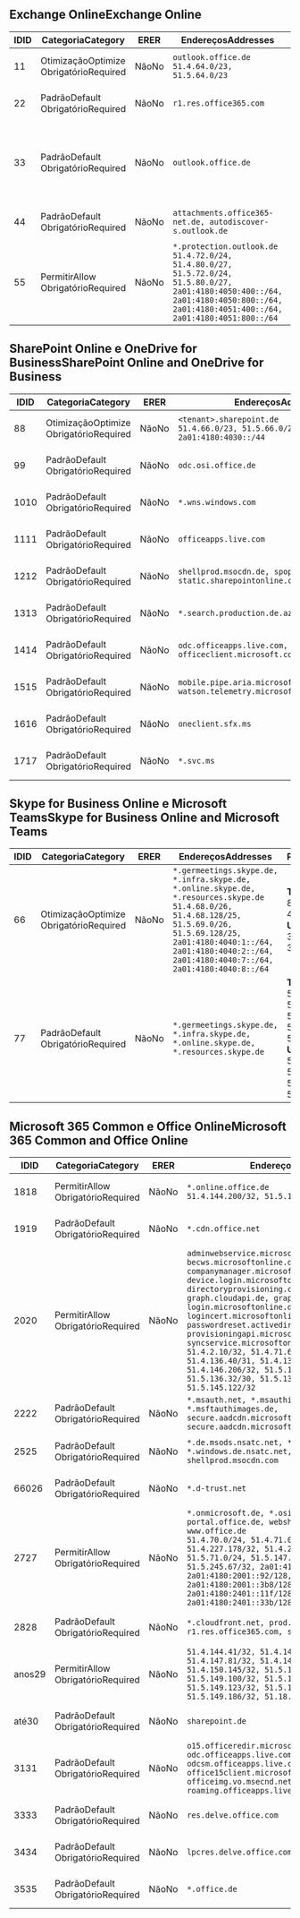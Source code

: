 <!--THIS FILE IS AUTOMATICALLY GENERATED. MANUAL CHANGES WILL BE OVERWRITTEN.-->
<!--Please contact the Office 365 Endpoints team with any questions.-->
<!--Germany endpoints version 2020070800-->
<!--File generated 2020-08-07 14:00:36.3619-->

## <a name="exchange-online"></a><span data-ttu-id="4ac37-101">Exchange Online</span><span class="sxs-lookup"><span data-stu-id="4ac37-101">Exchange Online</span></span>

<span data-ttu-id="4ac37-102">ID</span><span class="sxs-lookup"><span data-stu-id="4ac37-102">ID</span></span> | <span data-ttu-id="4ac37-103">Categoria</span><span class="sxs-lookup"><span data-stu-id="4ac37-103">Category</span></span> | <span data-ttu-id="4ac37-104">ER</span><span class="sxs-lookup"><span data-stu-id="4ac37-104">ER</span></span> | <span data-ttu-id="4ac37-105">Endereços</span><span class="sxs-lookup"><span data-stu-id="4ac37-105">Addresses</span></span> | <span data-ttu-id="4ac37-106">Portas</span><span class="sxs-lookup"><span data-stu-id="4ac37-106">Ports</span></span>
-- | -------------------- | -- | ----------------------------------------------------------------------------------------------------------------------------------------------------------------------------------------- | -------------------------------
<span data-ttu-id="4ac37-107">1</span><span class="sxs-lookup"><span data-stu-id="4ac37-107">1</span></span> | <span data-ttu-id="4ac37-108">Otimização</span><span class="sxs-lookup"><span data-stu-id="4ac37-108">Optimize</span></span><BR><span data-ttu-id="4ac37-109">Obrigatório</span><span class="sxs-lookup"><span data-stu-id="4ac37-109">Required</span></span> | <span data-ttu-id="4ac37-110">Não</span><span class="sxs-lookup"><span data-stu-id="4ac37-110">No</span></span> | `outlook.office.de`<BR>`51.4.64.0/23, 51.5.64.0/23` | <span data-ttu-id="4ac37-111">**TCP:** 443, 80</span><span class="sxs-lookup"><span data-stu-id="4ac37-111">**TCP:** 443, 80</span></span>
<span data-ttu-id="4ac37-112">2</span><span class="sxs-lookup"><span data-stu-id="4ac37-112">2</span></span> | <span data-ttu-id="4ac37-113">Padrão</span><span class="sxs-lookup"><span data-stu-id="4ac37-113">Default</span></span><BR><span data-ttu-id="4ac37-114">Obrigatório</span><span class="sxs-lookup"><span data-stu-id="4ac37-114">Required</span></span> | <span data-ttu-id="4ac37-115">Não</span><span class="sxs-lookup"><span data-stu-id="4ac37-115">No</span></span> | `r1.res.office365.com` | <span data-ttu-id="4ac37-116">**TCP:** 443, 80</span><span class="sxs-lookup"><span data-stu-id="4ac37-116">**TCP:** 443, 80</span></span>
<span data-ttu-id="4ac37-117">3</span><span class="sxs-lookup"><span data-stu-id="4ac37-117">3</span></span> | <span data-ttu-id="4ac37-118">Padrão</span><span class="sxs-lookup"><span data-stu-id="4ac37-118">Default</span></span><BR><span data-ttu-id="4ac37-119">Obrigatório</span><span class="sxs-lookup"><span data-stu-id="4ac37-119">Required</span></span> | <span data-ttu-id="4ac37-120">Não</span><span class="sxs-lookup"><span data-stu-id="4ac37-120">No</span></span> | `outlook.office.de` | <span data-ttu-id="4ac37-121">**TCP:** 143, 25, 587, 993, 995</span><span class="sxs-lookup"><span data-stu-id="4ac37-121">**TCP:** 143, 25, 587, 993, 995</span></span>
<span data-ttu-id="4ac37-122">4</span><span class="sxs-lookup"><span data-stu-id="4ac37-122">4</span></span> | <span data-ttu-id="4ac37-123">Padrão</span><span class="sxs-lookup"><span data-stu-id="4ac37-123">Default</span></span><BR><span data-ttu-id="4ac37-124">Obrigatório</span><span class="sxs-lookup"><span data-stu-id="4ac37-124">Required</span></span> | <span data-ttu-id="4ac37-125">Não</span><span class="sxs-lookup"><span data-stu-id="4ac37-125">No</span></span> | `attachments.office365-net.de, autodiscover-s.outlook.de` | <span data-ttu-id="4ac37-126">**TCP:** 443, 80</span><span class="sxs-lookup"><span data-stu-id="4ac37-126">**TCP:** 443, 80</span></span>
<span data-ttu-id="4ac37-127">5</span><span class="sxs-lookup"><span data-stu-id="4ac37-127">5</span></span> | <span data-ttu-id="4ac37-128">Permitir</span><span class="sxs-lookup"><span data-stu-id="4ac37-128">Allow</span></span><BR><span data-ttu-id="4ac37-129">Obrigatório</span><span class="sxs-lookup"><span data-stu-id="4ac37-129">Required</span></span> | <span data-ttu-id="4ac37-130">Não</span><span class="sxs-lookup"><span data-stu-id="4ac37-130">No</span></span> | `*.protection.outlook.de`<BR>`51.4.72.0/24, 51.4.80.0/27, 51.5.72.0/24, 51.5.80.0/27, 2a01:4180:4050:400::/64, 2a01:4180:4050:800::/64, 2a01:4180:4051:400::/64, 2a01:4180:4051:800::/64` | <span data-ttu-id="4ac37-131">**TCP:** 25, 443</span><span class="sxs-lookup"><span data-stu-id="4ac37-131">**TCP:** 25, 443</span></span>

## <a name="sharepoint-online-and-onedrive-for-business"></a><span data-ttu-id="4ac37-132">SharePoint Online e OneDrive for Business</span><span class="sxs-lookup"><span data-stu-id="4ac37-132">SharePoint Online and OneDrive for Business</span></span>

<span data-ttu-id="4ac37-133">ID</span><span class="sxs-lookup"><span data-stu-id="4ac37-133">ID</span></span> | <span data-ttu-id="4ac37-134">Categoria</span><span class="sxs-lookup"><span data-stu-id="4ac37-134">Category</span></span> | <span data-ttu-id="4ac37-135">ER</span><span class="sxs-lookup"><span data-stu-id="4ac37-135">ER</span></span> | <span data-ttu-id="4ac37-136">Endereços</span><span class="sxs-lookup"><span data-stu-id="4ac37-136">Addresses</span></span> | <span data-ttu-id="4ac37-137">Portas</span><span class="sxs-lookup"><span data-stu-id="4ac37-137">Ports</span></span>
-- | -------------------- | -- | ------------------------------------------------------------------------------ | ----------------
<span data-ttu-id="4ac37-138">8</span><span class="sxs-lookup"><span data-stu-id="4ac37-138">8</span></span> | <span data-ttu-id="4ac37-139">Otimização</span><span class="sxs-lookup"><span data-stu-id="4ac37-139">Optimize</span></span><BR><span data-ttu-id="4ac37-140">Obrigatório</span><span class="sxs-lookup"><span data-stu-id="4ac37-140">Required</span></span> | <span data-ttu-id="4ac37-141">Não</span><span class="sxs-lookup"><span data-stu-id="4ac37-141">No</span></span> | `<tenant>.sharepoint.de`<BR>`51.4.66.0/23, 51.5.66.0/23, 2a01:4180:4030::/44` | <span data-ttu-id="4ac37-142">**TCP:** 443, 80</span><span class="sxs-lookup"><span data-stu-id="4ac37-142">**TCP:** 443, 80</span></span>
<span data-ttu-id="4ac37-143">9</span><span class="sxs-lookup"><span data-stu-id="4ac37-143">9</span></span> | <span data-ttu-id="4ac37-144">Padrão</span><span class="sxs-lookup"><span data-stu-id="4ac37-144">Default</span></span><BR><span data-ttu-id="4ac37-145">Obrigatório</span><span class="sxs-lookup"><span data-stu-id="4ac37-145">Required</span></span> | <span data-ttu-id="4ac37-146">Não</span><span class="sxs-lookup"><span data-stu-id="4ac37-146">No</span></span> | `odc.osi.office.de` | <span data-ttu-id="4ac37-147">**TCP:** 443, 80</span><span class="sxs-lookup"><span data-stu-id="4ac37-147">**TCP:** 443, 80</span></span>
<span data-ttu-id="4ac37-148">10</span><span class="sxs-lookup"><span data-stu-id="4ac37-148">10</span></span> | <span data-ttu-id="4ac37-149">Padrão</span><span class="sxs-lookup"><span data-stu-id="4ac37-149">Default</span></span><BR><span data-ttu-id="4ac37-150">Obrigatório</span><span class="sxs-lookup"><span data-stu-id="4ac37-150">Required</span></span> | <span data-ttu-id="4ac37-151">Não</span><span class="sxs-lookup"><span data-stu-id="4ac37-151">No</span></span> | `*.wns.windows.com` | <span data-ttu-id="4ac37-152">**TCP:** 443, 80</span><span class="sxs-lookup"><span data-stu-id="4ac37-152">**TCP:** 443, 80</span></span>
<span data-ttu-id="4ac37-153">11</span><span class="sxs-lookup"><span data-stu-id="4ac37-153">11</span></span> | <span data-ttu-id="4ac37-154">Padrão</span><span class="sxs-lookup"><span data-stu-id="4ac37-154">Default</span></span><BR><span data-ttu-id="4ac37-155">Obrigatório</span><span class="sxs-lookup"><span data-stu-id="4ac37-155">Required</span></span> | <span data-ttu-id="4ac37-156">Não</span><span class="sxs-lookup"><span data-stu-id="4ac37-156">No</span></span> | `officeapps.live.com` | <span data-ttu-id="4ac37-157">**TCP:** 443, 80</span><span class="sxs-lookup"><span data-stu-id="4ac37-157">**TCP:** 443, 80</span></span>
<span data-ttu-id="4ac37-158">12</span><span class="sxs-lookup"><span data-stu-id="4ac37-158">12</span></span> | <span data-ttu-id="4ac37-159">Padrão</span><span class="sxs-lookup"><span data-stu-id="4ac37-159">Default</span></span><BR><span data-ttu-id="4ac37-160">Obrigatório</span><span class="sxs-lookup"><span data-stu-id="4ac37-160">Required</span></span> | <span data-ttu-id="4ac37-161">Não</span><span class="sxs-lookup"><span data-stu-id="4ac37-161">No</span></span> | `shellprod.msocdn.de, spoprod-a.akamaihd.net, static.sharepointonline.com` | <span data-ttu-id="4ac37-162">**TCP:** 443, 80</span><span class="sxs-lookup"><span data-stu-id="4ac37-162">**TCP:** 443, 80</span></span>
<span data-ttu-id="4ac37-163">13</span><span class="sxs-lookup"><span data-stu-id="4ac37-163">13</span></span> | <span data-ttu-id="4ac37-164">Padrão</span><span class="sxs-lookup"><span data-stu-id="4ac37-164">Default</span></span><BR><span data-ttu-id="4ac37-165">Obrigatório</span><span class="sxs-lookup"><span data-stu-id="4ac37-165">Required</span></span> | <span data-ttu-id="4ac37-166">Não</span><span class="sxs-lookup"><span data-stu-id="4ac37-166">No</span></span> | `*.search.production.de.azuretrafficmanager.de` | <span data-ttu-id="4ac37-167">**TCP:** 443</span><span class="sxs-lookup"><span data-stu-id="4ac37-167">**TCP:** 443</span></span>
<span data-ttu-id="4ac37-168">14</span><span class="sxs-lookup"><span data-stu-id="4ac37-168">14</span></span> | <span data-ttu-id="4ac37-169">Padrão</span><span class="sxs-lookup"><span data-stu-id="4ac37-169">Default</span></span><BR><span data-ttu-id="4ac37-170">Obrigatório</span><span class="sxs-lookup"><span data-stu-id="4ac37-170">Required</span></span> | <span data-ttu-id="4ac37-171">Não</span><span class="sxs-lookup"><span data-stu-id="4ac37-171">No</span></span> | `odc.officeapps.live.com, officeclient.microsoft.com` | <span data-ttu-id="4ac37-172">**TCP:** 443, 80</span><span class="sxs-lookup"><span data-stu-id="4ac37-172">**TCP:** 443, 80</span></span>
<span data-ttu-id="4ac37-173">15</span><span class="sxs-lookup"><span data-stu-id="4ac37-173">15</span></span> | <span data-ttu-id="4ac37-174">Padrão</span><span class="sxs-lookup"><span data-stu-id="4ac37-174">Default</span></span><BR><span data-ttu-id="4ac37-175">Obrigatório</span><span class="sxs-lookup"><span data-stu-id="4ac37-175">Required</span></span> | <span data-ttu-id="4ac37-176">Não</span><span class="sxs-lookup"><span data-stu-id="4ac37-176">No</span></span> | `mobile.pipe.aria.microsoft.com, ssw.live.com, watson.telemetry.microsoft.com` | <span data-ttu-id="4ac37-177">**TCP:** 443, 80</span><span class="sxs-lookup"><span data-stu-id="4ac37-177">**TCP:** 443, 80</span></span>
<span data-ttu-id="4ac37-178">16</span><span class="sxs-lookup"><span data-stu-id="4ac37-178">16</span></span> | <span data-ttu-id="4ac37-179">Padrão</span><span class="sxs-lookup"><span data-stu-id="4ac37-179">Default</span></span><BR><span data-ttu-id="4ac37-180">Obrigatório</span><span class="sxs-lookup"><span data-stu-id="4ac37-180">Required</span></span> | <span data-ttu-id="4ac37-181">Não</span><span class="sxs-lookup"><span data-stu-id="4ac37-181">No</span></span> | `oneclient.sfx.ms` | <span data-ttu-id="4ac37-182">**TCP:** 443, 80</span><span class="sxs-lookup"><span data-stu-id="4ac37-182">**TCP:** 443, 80</span></span>
<span data-ttu-id="4ac37-183">17</span><span class="sxs-lookup"><span data-stu-id="4ac37-183">17</span></span> | <span data-ttu-id="4ac37-184">Padrão</span><span class="sxs-lookup"><span data-stu-id="4ac37-184">Default</span></span><BR><span data-ttu-id="4ac37-185">Obrigatório</span><span class="sxs-lookup"><span data-stu-id="4ac37-185">Required</span></span> | <span data-ttu-id="4ac37-186">Não</span><span class="sxs-lookup"><span data-stu-id="4ac37-186">No</span></span> | `*.svc.ms` | <span data-ttu-id="4ac37-187">**TCP:** 443, 80</span><span class="sxs-lookup"><span data-stu-id="4ac37-187">**TCP:** 443, 80</span></span>

## <a name="skype-for-business-online-and-microsoft-teams"></a><span data-ttu-id="4ac37-188">Skype for Business Online e Microsoft Teams</span><span class="sxs-lookup"><span data-stu-id="4ac37-188">Skype for Business Online and Microsoft Teams</span></span>

<span data-ttu-id="4ac37-189">ID</span><span class="sxs-lookup"><span data-stu-id="4ac37-189">ID</span></span> | <span data-ttu-id="4ac37-190">Categoria</span><span class="sxs-lookup"><span data-stu-id="4ac37-190">Category</span></span> | <span data-ttu-id="4ac37-191">ER</span><span class="sxs-lookup"><span data-stu-id="4ac37-191">ER</span></span> | <span data-ttu-id="4ac37-192">Endereços</span><span class="sxs-lookup"><span data-stu-id="4ac37-192">Addresses</span></span> | <span data-ttu-id="4ac37-193">Portas</span><span class="sxs-lookup"><span data-stu-id="4ac37-193">Ports</span></span>
-- | -------------------- | -- | ----------------------------------------------------------------------------------------------------------------------------------------------------------------------------------------------------------------------------------------------- | --------------------------------------------------
<span data-ttu-id="4ac37-194">6</span><span class="sxs-lookup"><span data-stu-id="4ac37-194">6</span></span> | <span data-ttu-id="4ac37-195">Otimização</span><span class="sxs-lookup"><span data-stu-id="4ac37-195">Optimize</span></span><BR><span data-ttu-id="4ac37-196">Obrigatório</span><span class="sxs-lookup"><span data-stu-id="4ac37-196">Required</span></span> | <span data-ttu-id="4ac37-197">Não</span><span class="sxs-lookup"><span data-stu-id="4ac37-197">No</span></span> | `*.germeetings.skype.de, *.infra.skype.de, *.online.skype.de, *.resources.skype.de`<BR>`51.4.68.0/26, 51.4.68.128/25, 51.5.69.0/26, 51.5.69.128/25, 2a01:4180:4040:1::/64, 2a01:4180:4040:2::/64, 2a01:4180:4040:7::/64, 2a01:4180:4040:8::/64` | <span data-ttu-id="4ac37-198">**TCP:** 443, 80</span><span class="sxs-lookup"><span data-stu-id="4ac37-198">**TCP:** 443, 80</span></span><BR><span data-ttu-id="4ac37-199">**UDP:** 3478</span><span class="sxs-lookup"><span data-stu-id="4ac37-199">**UDP:** 3478</span></span>
<span data-ttu-id="4ac37-200">7</span><span class="sxs-lookup"><span data-stu-id="4ac37-200">7</span></span> | <span data-ttu-id="4ac37-201">Padrão</span><span class="sxs-lookup"><span data-stu-id="4ac37-201">Default</span></span><BR><span data-ttu-id="4ac37-202">Obrigatório</span><span class="sxs-lookup"><span data-stu-id="4ac37-202">Required</span></span> | <span data-ttu-id="4ac37-203">Não</span><span class="sxs-lookup"><span data-stu-id="4ac37-203">No</span></span> | `*.germeetings.skype.de, *.infra.skype.de, *.online.skype.de, *.resources.skype.de` | <span data-ttu-id="4ac37-204">**TCP:** 5061, 50000-59999</span><span class="sxs-lookup"><span data-stu-id="4ac37-204">**TCP:** 5061, 50000-59999</span></span><BR><span data-ttu-id="4ac37-205">**UDP:** 50000-59999</span><span class="sxs-lookup"><span data-stu-id="4ac37-205">**UDP:** 50000-59999</span></span>

## <a name="microsoft-365-common-and-office-online"></a><span data-ttu-id="4ac37-206">Microsoft 365 Common e Office Online</span><span class="sxs-lookup"><span data-stu-id="4ac37-206">Microsoft 365 Common and Office Online</span></span>

<span data-ttu-id="4ac37-207">ID</span><span class="sxs-lookup"><span data-stu-id="4ac37-207">ID</span></span> | <span data-ttu-id="4ac37-208">Categoria</span><span class="sxs-lookup"><span data-stu-id="4ac37-208">Category</span></span> | <span data-ttu-id="4ac37-209">ER</span><span class="sxs-lookup"><span data-stu-id="4ac37-209">ER</span></span> | <span data-ttu-id="4ac37-210">Endereços</span><span class="sxs-lookup"><span data-stu-id="4ac37-210">Addresses</span></span> | <span data-ttu-id="4ac37-211">Portas</span><span class="sxs-lookup"><span data-stu-id="4ac37-211">Ports</span></span>
-- | ------------------- | -- | -------------------------------------------------------------------------------------------------------------------------------------------------------------------------------------------------------------------------------------------------------------------------------------------------------------------------------------------------------------------------------------------------------------------------------------------------------------------------------------------------------------------------------------------------------------------------------------------------------------------------- | ----------------
<span data-ttu-id="4ac37-212">18</span><span class="sxs-lookup"><span data-stu-id="4ac37-212">18</span></span> | <span data-ttu-id="4ac37-213">Permitir</span><span class="sxs-lookup"><span data-stu-id="4ac37-213">Allow</span></span><BR><span data-ttu-id="4ac37-214">Obrigatório</span><span class="sxs-lookup"><span data-stu-id="4ac37-214">Required</span></span> | <span data-ttu-id="4ac37-215">Não</span><span class="sxs-lookup"><span data-stu-id="4ac37-215">No</span></span> | `*.online.office.de`<BR>`51.4.144.200/32, 51.5.149.3/32, 51.18.16.0/23` | <span data-ttu-id="4ac37-216">**TCP:** 443</span><span class="sxs-lookup"><span data-stu-id="4ac37-216">**TCP:** 443</span></span>
<span data-ttu-id="4ac37-217">19</span><span class="sxs-lookup"><span data-stu-id="4ac37-217">19</span></span> | <span data-ttu-id="4ac37-218">Padrão</span><span class="sxs-lookup"><span data-stu-id="4ac37-218">Default</span></span><BR><span data-ttu-id="4ac37-219">Obrigatório</span><span class="sxs-lookup"><span data-stu-id="4ac37-219">Required</span></span> | <span data-ttu-id="4ac37-220">Não</span><span class="sxs-lookup"><span data-stu-id="4ac37-220">No</span></span> | `*.cdn.office.net` | <span data-ttu-id="4ac37-221">**TCP:** 443</span><span class="sxs-lookup"><span data-stu-id="4ac37-221">**TCP:** 443</span></span>
<span data-ttu-id="4ac37-222">20</span><span class="sxs-lookup"><span data-stu-id="4ac37-222">20</span></span> | <span data-ttu-id="4ac37-223">Permitir</span><span class="sxs-lookup"><span data-stu-id="4ac37-223">Allow</span></span><BR><span data-ttu-id="4ac37-224">Obrigatório</span><span class="sxs-lookup"><span data-stu-id="4ac37-224">Required</span></span> | <span data-ttu-id="4ac37-225">Não</span><span class="sxs-lookup"><span data-stu-id="4ac37-225">No</span></span> | `adminwebservice.microsoftonline.de, becws.microsoftonline.de, companymanager.microsoftonline.de, device.login.microsoftonline.de, directoryprovisioning.cloudapi.de, graph.cloudapi.de, graph.microsoft.de, login.microsoftonline.de, logincert.microsoftonline.de, pas.cloudapi.de, passwordreset.activedirectory.microsoftazure.de, provisioningapi.microsoftonline.de, syncservice.microsoftonline.de`<BR>`51.4.2.10/32, 51.4.71.61/32, 51.4.136.38/31, 51.4.136.40/31, 51.4.136.42/32, 51.4.146.38/32, 51.4.146.206/32, 51.5.16.7/32, 51.5.71.22/32, 51.5.136.32/30, 51.5.136.36/32, 51.5.145.29/32, 51.5.145.122/32` | <span data-ttu-id="4ac37-226">**TCP:** 443, 80</span><span class="sxs-lookup"><span data-stu-id="4ac37-226">**TCP:** 443, 80</span></span>
<span data-ttu-id="4ac37-227">22</span><span class="sxs-lookup"><span data-stu-id="4ac37-227">22</span></span> | <span data-ttu-id="4ac37-228">Padrão</span><span class="sxs-lookup"><span data-stu-id="4ac37-228">Default</span></span><BR><span data-ttu-id="4ac37-229">Obrigatório</span><span class="sxs-lookup"><span data-stu-id="4ac37-229">Required</span></span> | <span data-ttu-id="4ac37-230">Não</span><span class="sxs-lookup"><span data-stu-id="4ac37-230">No</span></span> | `*.msauth.net, *.msauthimages.de, *.msftauth.net, *.msftauthimages.de, secure.aadcdn.microsoftonline-p.com, secure.aadcdn.microsoftonline-p.de` | <span data-ttu-id="4ac37-231">**TCP:** 443, 80</span><span class="sxs-lookup"><span data-stu-id="4ac37-231">**TCP:** 443, 80</span></span>
<span data-ttu-id="4ac37-232">25</span><span class="sxs-lookup"><span data-stu-id="4ac37-232">25</span></span> | <span data-ttu-id="4ac37-233">Padrão</span><span class="sxs-lookup"><span data-stu-id="4ac37-233">Default</span></span><BR><span data-ttu-id="4ac37-234">Obrigatório</span><span class="sxs-lookup"><span data-stu-id="4ac37-234">Required</span></span> | <span data-ttu-id="4ac37-235">Não</span><span class="sxs-lookup"><span data-stu-id="4ac37-235">No</span></span> | `*.de.msods.nsatc.net, *.office.de.akadns.net, *.windows.de.nsatc.net, officehome.msocdn.de, shellprod.msocdn.com` | <span data-ttu-id="4ac37-236">**TCP:** 443, 80</span><span class="sxs-lookup"><span data-stu-id="4ac37-236">**TCP:** 443, 80</span></span>
<span data-ttu-id="4ac37-237">660</span><span class="sxs-lookup"><span data-stu-id="4ac37-237">26</span></span> | <span data-ttu-id="4ac37-238">Padrão</span><span class="sxs-lookup"><span data-stu-id="4ac37-238">Default</span></span><BR><span data-ttu-id="4ac37-239">Obrigatório</span><span class="sxs-lookup"><span data-stu-id="4ac37-239">Required</span></span> | <span data-ttu-id="4ac37-240">Não</span><span class="sxs-lookup"><span data-stu-id="4ac37-240">No</span></span> | `*.d-trust.net` | <span data-ttu-id="4ac37-241">**TCP:** 443, 80</span><span class="sxs-lookup"><span data-stu-id="4ac37-241">**TCP:** 443, 80</span></span>
<span data-ttu-id="4ac37-242">27</span><span class="sxs-lookup"><span data-stu-id="4ac37-242">27</span></span> | <span data-ttu-id="4ac37-243">Permitir</span><span class="sxs-lookup"><span data-stu-id="4ac37-243">Allow</span></span><BR><span data-ttu-id="4ac37-244">Obrigatório</span><span class="sxs-lookup"><span data-stu-id="4ac37-244">Required</span></span> | <span data-ttu-id="4ac37-245">Não</span><span class="sxs-lookup"><span data-stu-id="4ac37-245">No</span></span> | `*.onmicrosoft.de, *.osi.office.de, office.de, portal.office.de, webshell.suite.office.de, www.office.de`<BR>`51.4.70.0/24, 51.4.71.0/24, 51.4.226.115/32, 51.4.227.178/32, 51.4.230.178/32, 51.5.70.0/24, 51.5.71.0/24, 51.5.147.48/32, 51.5.242.163/32, 51.5.245.67/32, 2a01:4180:2001::2/128, 2a01:4180:2001::92/128, 2a01:4180:2001::234/128, 2a01:4180:2001::3b8/128, 2a01:4180:2401::5/128, 2a01:4180:2401::11f/128, 2a01:4180:2401::33b/128, 2a01:4180:2401::55b/128` | <span data-ttu-id="4ac37-246">**TCP:** 443, 80</span><span class="sxs-lookup"><span data-stu-id="4ac37-246">**TCP:** 443, 80</span></span>
<span data-ttu-id="4ac37-247">28</span><span class="sxs-lookup"><span data-stu-id="4ac37-247">28</span></span> | <span data-ttu-id="4ac37-248">Padrão</span><span class="sxs-lookup"><span data-stu-id="4ac37-248">Default</span></span><BR><span data-ttu-id="4ac37-249">Obrigatório</span><span class="sxs-lookup"><span data-stu-id="4ac37-249">Required</span></span> | <span data-ttu-id="4ac37-250">Não</span><span class="sxs-lookup"><span data-stu-id="4ac37-250">No</span></span> | `*.cloudfront.net, prod.msocdn.de, r1.res.office365.com, shellprod.msocdn.de` | <span data-ttu-id="4ac37-251">**TCP:** 443, 80</span><span class="sxs-lookup"><span data-stu-id="4ac37-251">**TCP:** 443, 80</span></span>
<span data-ttu-id="4ac37-252">anos</span><span class="sxs-lookup"><span data-stu-id="4ac37-252">29</span></span> | <span data-ttu-id="4ac37-253">Permitir</span><span class="sxs-lookup"><span data-stu-id="4ac37-253">Allow</span></span><BR><span data-ttu-id="4ac37-254">Obrigatório</span><span class="sxs-lookup"><span data-stu-id="4ac37-254">Required</span></span> | <span data-ttu-id="4ac37-255">Não</span><span class="sxs-lookup"><span data-stu-id="4ac37-255">No</span></span> | `51.4.144.41/32, 51.4.144.174/32, 51.4.145.38/32, 51.4.147.81/32, 51.4.147.233/32, 51.4.148.12/32, 51.4.150.145/32, 51.5.147.242/32, 51.5.149.100/32, 51.5.149.119/32, 51.5.149.123/32, 51.5.149.180/32, 51.5.149.186/32, 51.18.0.0/21` | <span data-ttu-id="4ac37-256">**TCP:** 443, 80</span><span class="sxs-lookup"><span data-stu-id="4ac37-256">**TCP:** 443, 80</span></span>
<span data-ttu-id="4ac37-257">até</span><span class="sxs-lookup"><span data-stu-id="4ac37-257">30</span></span> | <span data-ttu-id="4ac37-258">Padrão</span><span class="sxs-lookup"><span data-stu-id="4ac37-258">Default</span></span><BR><span data-ttu-id="4ac37-259">Obrigatório</span><span class="sxs-lookup"><span data-stu-id="4ac37-259">Required</span></span> | <span data-ttu-id="4ac37-260">Não</span><span class="sxs-lookup"><span data-stu-id="4ac37-260">No</span></span> | `sharepoint.de` | <span data-ttu-id="4ac37-261">**TCP:** 443, 80</span><span class="sxs-lookup"><span data-stu-id="4ac37-261">**TCP:** 443, 80</span></span>
<span data-ttu-id="4ac37-262">31</span><span class="sxs-lookup"><span data-stu-id="4ac37-262">31</span></span> | <span data-ttu-id="4ac37-263">Padrão</span><span class="sxs-lookup"><span data-stu-id="4ac37-263">Default</span></span><BR><span data-ttu-id="4ac37-264">Obrigatório</span><span class="sxs-lookup"><span data-stu-id="4ac37-264">Required</span></span> | <span data-ttu-id="4ac37-265">Não</span><span class="sxs-lookup"><span data-stu-id="4ac37-265">No</span></span> | `o15.officeredir.microsoft.com, odc.officeapps.live.com, odcsm.officeapps.live.com, office.microsoft.com, office15client.microsoft.com, officeimg.vo.msecnd.net, roaming.officeapps.live.com` | <span data-ttu-id="4ac37-266">**TCP:** 443, 80</span><span class="sxs-lookup"><span data-stu-id="4ac37-266">**TCP:** 443, 80</span></span>
<span data-ttu-id="4ac37-267">33</span><span class="sxs-lookup"><span data-stu-id="4ac37-267">33</span></span> | <span data-ttu-id="4ac37-268">Padrão</span><span class="sxs-lookup"><span data-stu-id="4ac37-268">Default</span></span><BR><span data-ttu-id="4ac37-269">Obrigatório</span><span class="sxs-lookup"><span data-stu-id="4ac37-269">Required</span></span> | <span data-ttu-id="4ac37-270">Não</span><span class="sxs-lookup"><span data-stu-id="4ac37-270">No</span></span> | `res.delve.office.com` | <span data-ttu-id="4ac37-271">**TCP:** 443</span><span class="sxs-lookup"><span data-stu-id="4ac37-271">**TCP:** 443</span></span>
<span data-ttu-id="4ac37-272">34</span><span class="sxs-lookup"><span data-stu-id="4ac37-272">34</span></span> | <span data-ttu-id="4ac37-273">Padrão</span><span class="sxs-lookup"><span data-stu-id="4ac37-273">Default</span></span><BR><span data-ttu-id="4ac37-274">Obrigatório</span><span class="sxs-lookup"><span data-stu-id="4ac37-274">Required</span></span> | <span data-ttu-id="4ac37-275">Não</span><span class="sxs-lookup"><span data-stu-id="4ac37-275">No</span></span> | `lpcres.delve.office.com` | <span data-ttu-id="4ac37-276">**TCP:** 443</span><span class="sxs-lookup"><span data-stu-id="4ac37-276">**TCP:** 443</span></span>
<span data-ttu-id="4ac37-277">35</span><span class="sxs-lookup"><span data-stu-id="4ac37-277">35</span></span> | <span data-ttu-id="4ac37-278">Padrão</span><span class="sxs-lookup"><span data-stu-id="4ac37-278">Default</span></span><BR><span data-ttu-id="4ac37-279">Obrigatório</span><span class="sxs-lookup"><span data-stu-id="4ac37-279">Required</span></span> | <span data-ttu-id="4ac37-280">Não</span><span class="sxs-lookup"><span data-stu-id="4ac37-280">No</span></span> | `*.office.de` | <span data-ttu-id="4ac37-281">**TCP:** 443, 80</span><span class="sxs-lookup"><span data-stu-id="4ac37-281">**TCP:** 443, 80</span></span>
